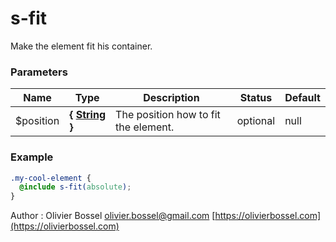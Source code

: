 # s-fit

Make the element fit his container.

### Parameters

| Name       | Type                                                                                                  | Description                          | Status   | Default |
| ---------- | ----------------------------------------------------------------------------------------------------- | ------------------------------------ | -------- | ------- |
| \$position | **{ [String](http://www.sass-lang.com/documentation/file.SASS_REFERENCE.html#sass-script-strings) }** | The position how to fit the element. | optional | null    |

### Example

```scss
.my-cool-element {
  @include s-fit(absolute);
}
```

Author : Olivier Bossel [olivier.bossel@gmail.com](mailto:olivier.bossel@gmail.com) [https://olivierbossel.com](https://olivierbossel.com)
